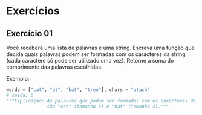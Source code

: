 # Exercícios 

## Exercício 01
Você receberá uma lista de palavras e uma string. Escreva uma função que decida quais palavras podem ser formadas com os caracteres da string (cada caractere só pode ser utilizado uma vez). Retorne a soma do comprimento das palavras escolhidas.

Exemplo:

```python
words = ["cat", "bt", "hat", "tree"], chars = "atach"
# saída: 6
"""Explicação: As palavras que podem ser formadas com os caracteres da string
               são "cat" (tamanho 3) e "hat" (tamanho 3)."""
```